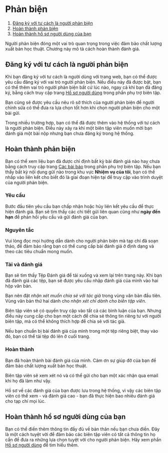 # Phản biện

1. [Đăng ký với tư cách là người phản biện](reviewing#sign-up)
1. [Hoàn thành phản biện](reviewing#complete-review)
1. [Hoàn thành hồ sơ người dùng của bạn](reviewing#complete-user-profile)

Người phản biện đóng một vai trò quan trọng trong việc đảm bảo chất lượng xuất bản học thuật. Chương này mô tả cách hoàn thành đánh giá.

## <a name="sign-up"></a>Đăng ký với tư cách là người phản biện

Khi bạn đăng ký với tư cách là người dùng với trang web, bạn có thể được yêu cầu đăng ký với vai trò người phản biện. Nếu điều này đã được bật, bạn có thể thêm vai trò người phản biện bất cứ lúc nào, ngay cả khi bạn đã đăng ký, bằng cách truy cập trang [Hồ sơ người dùng](user-profile) trong phần phụ trợ biên tập.

Bạn cũng sẽ được yêu cầu nêu rõ sở thích của người phản biện để người chỉnh sửa có thể đưa ra lựa chọn tốt hơn khi chọn người phản biện cho một bài gửi.

Trong nhiều trường hợp, bạn có thể đã được thêm vào hệ thống với tư cách là người phản biện. Điều này xảy ra khi một biên tập viên muốn mời bạn đánh giá một bài nộp nhưng bạn chưa đăng ký trong hệ thống.

## <a name="complete-review"></a>Hoàn thành phản biện

Bạn có thể xem liệu bạn đã được chỉ định bất kỳ bài đánh giá nào hay chưa bằng cách truy cập trang [Các bài báo](submissions)  trong phần phụ trợ biên tập. Nếu bạn thấy bất kỳ nội dung gửi nào trong khu vực **Nhiệm vụ của tôi**, bạn có thể nhấp vào liên kết cho biết đó là giai đoạn hiện tại để truy cập vào trình duyệt của người phản biện.

### <a name="complete-review-request"></a>Yêu cầu

Bước đầu tiên yêu cầu bạn chấp nhận hoặc hủy liên kết yêu cầu để thực hiện đánh giá. Bạn sẽ tìm thấy các chi tiết gửi liên quan cũng như **ngày đến hạn** để phản hồi yêu cầu và gửi đánh giá của bạn.

### <a name="complete-review-guidelines"></a>Nguyên tắc

Vui lòng đọc mọi hướng dẫn dành cho người phản biện mà tạp chí đã soạn thảo, để đảm bảo rằng bạn có thể cung cấp bài đánh giá ở định dạng và theo các tiêu chuẩn mong muốn.

### <a name="complete-review-review"></a>Tải và đánh giá

Bạn sẽ tìm thấy Tệp Đánh giá để tải xuống và xem lại trên trang này. Khi bạn đã đánh giá các tệp, bạn sẽ được yêu cầu nhập đánh giá của mình vào hai hộp văn bản.

Bạn nên đặt *nhận xét muốn chia sẻ với tác giả* trong vùng văn bản đầu tiên. Vùng văn bản thứ hai dành cho *nhận xét chỉ dành cho biên tập viên*.

Biên tập viên sẽ có quyền truy cập vào tất cả các bình luận của bạn. Nhưng điều này cung cấp cho bạn một cách để chia sẻ thông tin riêng tư với người biên tập, mà có thể không thích hợp để chia sẻ với tác giả.

Nếu bạn chuẩn bị bài đánh giá của mình trong một tệp riêng biệt, thay vào đó, bạn có thể tải tệp đó lên ở cuối trang.

### <a name="complete-review-completion"></a>Hoàn thành

Bạn đã hoàn thành bài đánh giá của mình. Cảm ơn sự giúp đỡ của bạn để đảm bảo chất lượng xuất bản học thuật.

Biên tập viên sẽ xem xét nó và có thể gửi cho bạn một xác nhận qua email khi họ đã làm như vậy.

Hồ sơ về các đánh giá của bạn được lưu trong hệ thống, vì vậy các biên tập viên có thể xem - và đánh giá cao - bạn đã thực hiện bao nhiêu đánh giá cho tạp chí mọi lúc.

## <a name="complete-user-profile"></a>Hoàn thành hồ sơ người dùng của bạn

Bạn có thể điền thêm thông tin đầy đủ về bản thân nếu bạn chưa điền. Đây là một cách tuyệt vời để đảm bảo các biên tập viên có tất cả thông tin họ cần để đưa ra những lựa chọn tuyệt vời cho người phản biện. Hãy xem phần [Hồ sơ người dùng](user-profile) để tìm hiểu thêm.